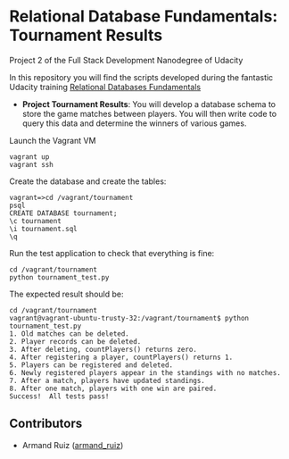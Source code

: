 # Relational Database Fundamentals: Tournament Results
Project 2 of the Full Stack Development Nanodegree of Udacity
 
 In this repository you will find the scripts developed during the fantastic Udacity training 
[Relational Databases Fundamentals](https://www.udacity.com/course/viewer#!/c-ud197-nd)


* **Project Tournament Results**: You will develop a database schema to store the game matches between players. You will then write code to query this data and determine the winners of various games.
 

Launch the Vagrant VM

```
vagrant up
vagrant ssh
```

Create the database and create the tables:
```
vagrant=>cd /vagrant/tournament
psql
CREATE DATABASE tournament;
\c tournament
\i tournament.sql
\q
```

Run the test application to check that everything is fine:
```
cd /vagrant/tournament
python tournament_test.py
```

The expected result should be:
```
cd /vagrant/tournament
vagrant@vagrant-ubuntu-trusty-32:/vagrant/tournament$ python tournament_test.py 
1. Old matches can be deleted.
2. Player records can be deleted.
3. After deleting, countPlayers() returns zero.
4. After registering a player, countPlayers() returns 1.
5. Players can be registered and deleted.
6. Newly registered players appear in the standings with no matches.
7. After a match, players have updated standings.
8. After one match, players with one win are paired.
Success!  All tests pass!
```

Contributors
----

  - Armand Ruiz ([armand_ruiz](https://twitter.com/armand_ruiz))




